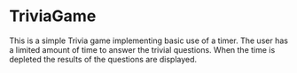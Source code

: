 # TriviaGame
This is a simple Trivia game implementing basic use of a timer.
The user has a limited amount of time to answer the trivial questions.
When the time is depleted the results of the questions are displayed.
